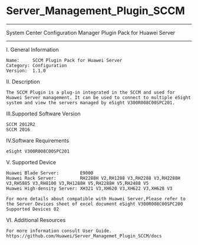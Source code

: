 # Server_Management_Plugin_SCCM

****************************************************************************
System Center Configuration Manager Plugin Pack for Huawei Server
****************************************************************************

I. General Information

    Name:     SCCM Plugin Pack for Huawei Server
    Category: Configuration
    Version:  1.1.0


II. Description

    The SCCM Plugin is a plug-in integrated in the SCCM and used for Huawei Server management. It can be used to connect to multiple eSight system and view the servers managed by eSight V300R008C00SPC201.
	
III.Supported Software Version

    SCCM 2012R2
    SCCM 2016
        
IV.Software Requirements

    eSight V300R008C00SPC201
    
V. Supported Device

    Huawei Blade Server:        E9000
    Huawei Rack Server:         RH2288H V2,RH1288 V3,RH2288 V3,RH2288H V3,RH5885 V3,RH8100 V3,RH1288H V5,RH2288H V5,RH2488 V5
    Huawei High-density Server: XH321 V3,XH620 V3,XH622 V3,XH628 V3
    
    For more details about compatible with Huawei Server,Please refer to the Server Devices sheet of excel document eSight V300R008C00SPC200 Supported Devices 02


VI. Additional Resources

    For more information consult User Guide. https://github.com/Huawei/Server_Managemet_Plugin_SCCM/docs
